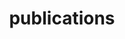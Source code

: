 ---
layout: page
title: publications
nav: true
nav_order: 6
dropdown: true
children: 
    - title: Papers
      permalink: /papers/
    - title: divider
    - title: International conferences
      permalink: /international/    
    - title: divider
    - title: Domestic conferences
      permalink: /domestic/
---